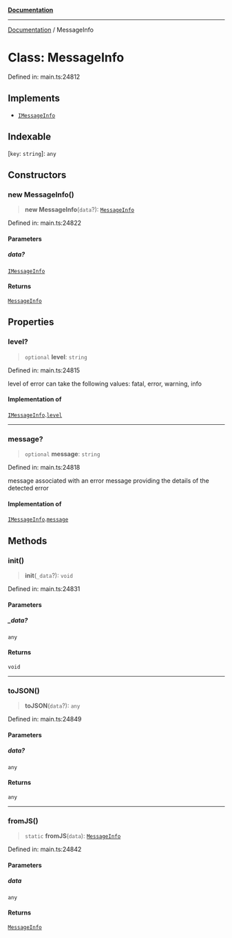 [**Documentation**](../README.md)

***

[Documentation](../README.md) / MessageInfo

# Class: MessageInfo

Defined in: main.ts:24812

## Implements

- [`IMessageInfo`](../interfaces/IMessageInfo.md)

## Indexable

\[`key`: `string`\]: `any`

## Constructors

### new MessageInfo()

> **new MessageInfo**(`data`?): [`MessageInfo`](MessageInfo.md)

Defined in: main.ts:24822

#### Parameters

##### data?

[`IMessageInfo`](../interfaces/IMessageInfo.md)

#### Returns

[`MessageInfo`](MessageInfo.md)

## Properties

### level?

> `optional` **level**: `string`

Defined in: main.ts:24815

level of error
can take the following values: fatal, error, warning, info

#### Implementation of

[`IMessageInfo`](../interfaces/IMessageInfo.md).[`level`](../interfaces/IMessageInfo.md#level)

***

### message?

> `optional` **message**: `string`

Defined in: main.ts:24818

message associated with an error
message providing the details of the detected error

#### Implementation of

[`IMessageInfo`](../interfaces/IMessageInfo.md).[`message`](../interfaces/IMessageInfo.md#message)

## Methods

### init()

> **init**(`_data`?): `void`

Defined in: main.ts:24831

#### Parameters

##### \_data?

`any`

#### Returns

`void`

***

### toJSON()

> **toJSON**(`data`?): `any`

Defined in: main.ts:24849

#### Parameters

##### data?

`any`

#### Returns

`any`

***

### fromJS()

> `static` **fromJS**(`data`): [`MessageInfo`](MessageInfo.md)

Defined in: main.ts:24842

#### Parameters

##### data

`any`

#### Returns

[`MessageInfo`](MessageInfo.md)
